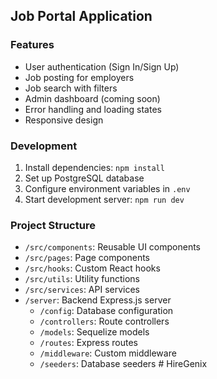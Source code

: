 ## Job Portal Application

### Features
- User authentication (Sign In/Sign Up)
- Job posting for employers
- Job search with filters
- Admin dashboard (coming soon)
- Error handling and loading states
- Responsive design

### Development
1. Install dependencies: `npm install`
2. Set up PostgreSQL database
3. Configure environment variables in `.env`
4. Start development server: `npm run dev`

### Project Structure
- `/src/components`: Reusable UI components
- `/src/pages`: Page components
- `/src/hooks`: Custom React hooks
- `/src/utils`: Utility functions
- `/src/services`: API services
- `/server`: Backend Express.js server
  - `/config`: Database configuration
  - `/controllers`: Route controllers
  - `/models`: Sequelize models
  - `/routes`: Express routes
  - `/middleware`: Custom middleware
  - `/seeders`: Database seeders
#   H i r e G e n i x  
 